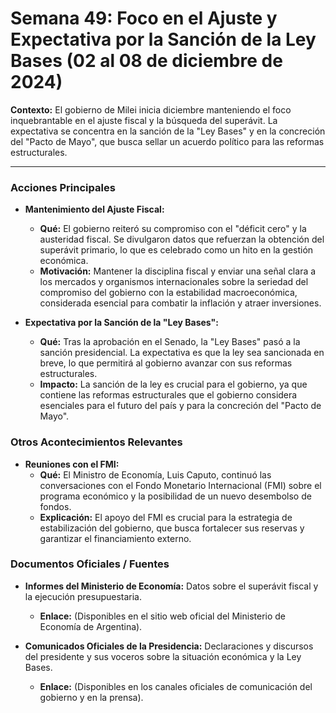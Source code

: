 # Semana 49: Foco en el Ajuste y Expectativa por la Sanción de la Ley Bases (02 al 08 de diciembre de 2024)

**Contexto:** El gobierno de Milei inicia diciembre manteniendo el foco inquebrantable en el ajuste fiscal y la búsqueda del superávit. La expectativa se concentra en la sanción de la "Ley Bases" y en la concreción del "Pacto de Mayo", que busca sellar un acuerdo político para las reformas estructurales.

---

### Acciones Principales

*   **Mantenimiento del Ajuste Fiscal:**
    *   **Qué:** El gobierno reiteró su compromiso con el "déficit cero" y la austeridad fiscal. Se divulgaron datos que refuerzan la obtención del superávit primario, lo que es celebrado como un hito en la gestión económica.
    *   **Motivación:** Mantener la disciplina fiscal y enviar una señal clara a los mercados y organismos internacionales sobre la seriedad del compromiso del gobierno con la estabilidad macroeconómica, considerada esencial para combatir la inflación y atraer inversiones.

*   **Expectativa por la Sanción de la "Ley Bases":**
    *   **Qué:** Tras la aprobación en el Senado, la "Ley Bases" pasó a la sanción presidencial. La expectativa es que la ley sea sancionada en breve, lo que permitirá al gobierno avanzar con sus reformas estructurales.
    *   **Impacto:** La sanción de la ley es crucial para el gobierno, ya que contiene las reformas estructurales que el gobierno considera esenciales para el futuro del país y para la concreción del "Pacto de Mayo".

### Otros Acontecimientos Relevantes

*   **Reuniones con el FMI:**
    *   **Qué:** El Ministro de Economía, Luis Caputo, continuó las conversaciones con el Fondo Monetario Internacional (FMI) sobre el programa económico y la posibilidad de un nuevo desembolso de fondos.
    *   **Explicación:** El apoyo del FMI es crucial para la estrategia de estabilización del gobierno, que busca fortalecer sus reservas y garantizar el financiamiento externo.

### Documentos Oficiales / Fuentes

*   **Informes del Ministerio de Economía:** Datos sobre el superávit fiscal y la ejecución presupuestaria.
    *   **Enlace:** (Disponibles en el sitio web oficial del Ministerio de Economía de Argentina).

*   **Comunicados Oficiales de la Presidencia:** Declaraciones y discursos del presidente y sus voceros sobre la situación económica y la Ley Bases.
    *   **Enlace:** (Disponibles en los canales oficiales de comunicación del gobierno y en la prensa).
